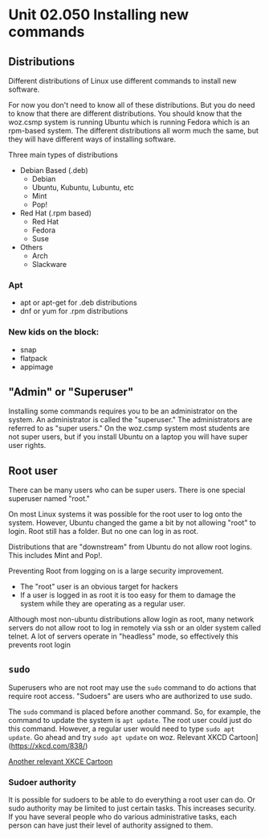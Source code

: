 # Unit 02.050 Installing new commands

## Distributions

Different distributions of Linux use different commands to install new software.

For now you don't need to know all of these distributions. But you do need to know that there are different distributions. You should know that the woz.csmp system is running Ubuntu which is running Fedora which is an rpm-based system. The different distributions all worm much the same, but they will have different ways of installing software.

Three main types of distributions

- Debian Based (.deb)
  - Debian
  - Ubuntu, Kubuntu, Lubuntu, etc
  - Mint
  - Pop!
- Red Hat (.rpm based)
  - Red Hat
  - Fedora
  - Suse
- Others
  - Arch
  - Slackware

### Apt

- apt or apt-get for .deb distributions
- dnf or yum for .rpm distributions

### New kids on the block:

- snap
- flatpack
- appimage

## "Admin" or "Superuser"

Installing some commands requires you to be an administrator on the system. An administrator is called the "superuser." The administrators are referred to as "super users." On the woz.csmp system most students are not super users, but if you install Ubuntu on a laptop you will have super user rights.

## Root user

There can be many users who can be super users. There is one special superuser named "root."

On most Linux systems it was possible for the root user to log onto the system. However, Ubuntu changed the game a bit by not allowing "root" to login. Root still has a folder. But no one can log in as root.

Distributions that are "downstream" from Ubuntu do not allow root logins. This includes Mint and Pop!.

Preventing Root from logging on is a large security improvement.

- The "root" user is an obvious target for hackers
- If a user is logged in as root it is too easy for them to damage the system while they are operating as a regular user.

Although most non-ubuntu distributions allow login as root, many network servers do not allow root to log in remotely via ssh or an older system called telnet. A lot of servers operate in "headless" mode, so effectively this prevents root login

## `sudo`

Superusers who are not root may use the `sudo` command to do actions that require root access. "Sudoers" are users who are authorized to use sudo.

The `sudo` command is placed before another command. So, for example, the command to update the system is `apt update`. The root user could just do this command. However, a regular user would need to type `sudo apt update`. Go ahead and try `sudo apt update` on woz. Relevant XKCD Cartoon](https://xkcd.com/838/)

[Another relevant XKCE Cartoon](https://xkcd.com/149/)

### Sudoer authority

It is possible for sudoers to be able to do everything a root user can do. Or sudo authority may be limited to just certain tasks. This increases security. If you have several people who do various administrative tasks, each person can have just their level of authority assigned to them.
